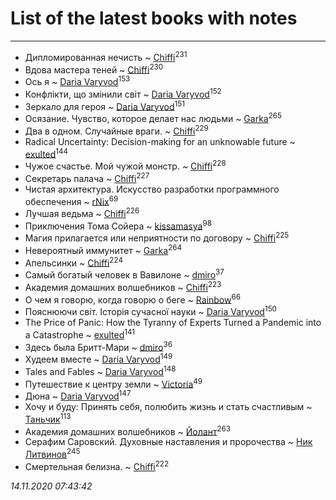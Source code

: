 # List of the latest books with notes
---

* Дипломированная нечисть ~ [Chiffi](users/105/105831994080785626680-google)<sup>231</sup>
* Вдова мастера теней ~ [Chiffi](users/105/105831994080785626680-google)<sup>230</sup>
* Ось я ~ [Daria Varyvod](users/829/829893410524253-facebook)<sup>153</sup>
* Конфлікти, що змінили світ ~ [Daria Varyvod](users/829/829893410524253-facebook)<sup>152</sup>
* Зеркало для героя ~ [Daria Varyvod](users/829/829893410524253-facebook)<sup>151</sup>
* Осязание. Чувство, которое делает нас людьми ~ [Garka](users/115/115753719718250012620-google)<sup>265</sup>
* Два в одном. Случайные враги. ~ [Chiffi](users/105/105831994080785626680-google)<sup>229</sup>
* Radical Uncertainty: Decision-making for an unknowable future ~ [exulted](users/100/100599204551896265722-google)<sup>144</sup>
* Чужое счастье. Мой чужой монстр. ~ [Chiffi](users/105/105831994080785626680-google)<sup>228</sup>
* Секретарь палача ~ [Chiffi](users/105/105831994080785626680-google)<sup>227</sup>
* Чистая архитектура. Искусство разработки программного обеспечения ~ [rNix](users/227/22742452-yandex)<sup>69</sup>
* Лучшая ведьма ~ [Chiffi](users/105/105831994080785626680-google)<sup>226</sup>
* Приключения Тома Сойера ~ [kissamasya](users/684/68439978-vkontakte)<sup>98</sup>
* Магия прилагается или неприятности по договору ~ [Chiffi](users/105/105831994080785626680-google)<sup>225</sup>
* Невероятный иммунитет ~ [Garka](users/115/115753719718250012620-google)<sup>264</sup>
* Апельсинки ~ [Chiffi](users/105/105831994080785626680-google)<sup>224</sup>
* Самый богатый человек в Вавилоне ~ [dmiro](users/571/5714115-vkontakte)<sup>37</sup>
* Академия домашних волшебников ~ [Chiffi](users/105/105831994080785626680-google)<sup>223</sup>
* О чем я говорю, когда говорю о беге ~ [Rainbow](users/109/109787328219839805802-google)<sup>66</sup>
* Пояснюючи світ. Історія сучасної науки ~ [Daria Varyvod](users/829/829893410524253-facebook)<sup>150</sup>
* The Price of Panic: How the Tyranny of Experts Turned a Pandemic into a Catastrophe ~ [exulted](users/100/100599204551896265722-google)<sup>141</sup>
* Здесь была Бритт-Мари ~ [dmiro](users/571/5714115-vkontakte)<sup>36</sup>
* Худеем вместе ~ [Daria Varyvod](users/829/829893410524253-facebook)<sup>149</sup>
* Tales and Fables ~ [Daria Varyvod](users/829/829893410524253-facebook)<sup>148</sup>
* Путешествие к центру земли ~ [Victoria](users/113/113794223924688167852-google)<sup>49</sup>
* Дюна ~ [Daria Varyvod](users/829/829893410524253-facebook)<sup>147</sup>
* Хочу и буду: Принять себя, полюбить жизнь и стать счастливым ~ [Таньчик](users/209/2096581563762610-facebook)<sup>113</sup>
* Академия домашних волшебников ~ [Йолант](users/104/104690883692185089260-google)<sup>263</sup>
* Серафим Саровский. Духовные наставления и пророчества ~ [Ник Литвинов](users/241/241974816-vkontakte)<sup>245</sup>
* Смертельная белизна. ~ [Chiffi](users/105/105831994080785626680-google)<sup>222</sup>


_14.11.2020 07:43:42_
